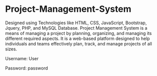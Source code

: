# Project-Management-System
Designed using Technologies like HTML, CSS, JavaScript, Bootstrap, Jquery, PHP, and MySQL Database. Project Management System is a means of managing a project by planning, organizing, and managing its different required aspects. It  is a web-based platform designed to help individuals and teams effectively plan, track, and manage projects of all sizes.


Username: User

Password: password
